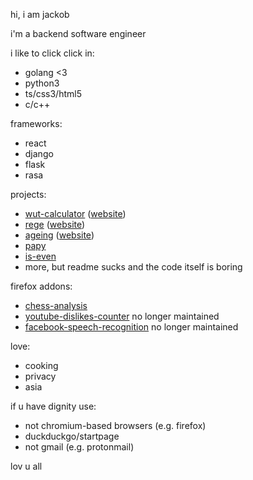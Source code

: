 hi, i am jackob

i'm a backend software engineer

i like to click click in:

- golang <3
- python3
- ts/css3/html5
- c/c++

frameworks:

- react
- django
- flask
- rasa

projects:

- [wut-calculator](https://github.com/zeraye/wut-calculator) ([website](https://zeraye.github.io/wut-calculator/))
- [rege](https://github.com/zeraye/rege) ([website](https://zeraye.github.io/rege/))
- [ageing](https://github.com/zeraye/ageing) ([website](https://zeraye.github.io/ageing/))
- [papy](https://github.com/zeraye/papy)
- [is-even](https://github.com/zeraye/is-even)
- more, but readme sucks and the code itself is boring

firefox addons:

- [chess-analysis](https://addons.mozilla.org/en-US/firefox/addon/chess-com-analyse-at-lichess/)
- [youtube-dislikes-counter](https://github.com/zeraye/youtube-dislikes-counter) no longer maintained
- [facebook-speech-recognition](https://github.com/zeraye/facebook-speech-recognition) no longer maintained

love:

- cooking
- privacy
- asia

if u have dignity use:

- not chromium-based browsers (e.g. firefox)
- duckduckgo/startpage
- not gmail (e.g. protonmail)

lov u all
